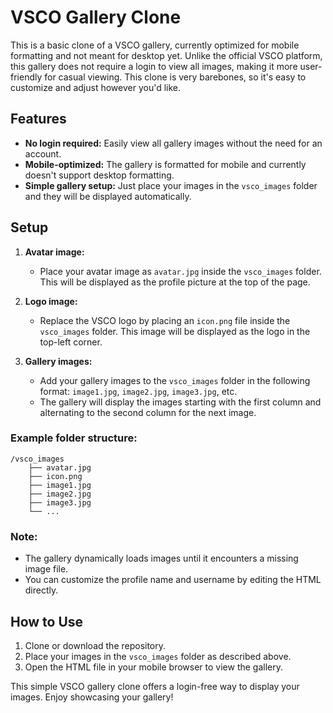 # VSCO Gallery Clone

This is a basic clone of a VSCO gallery, currently optimized for mobile formatting and not meant for desktop yet. Unlike the official VSCO platform, this gallery does not require a login to view all images, making it more user-friendly for casual viewing. This clone is very barebones, so it's easy to customize and adjust however you'd like.

## Features

- **No login required:** Easily view all gallery images without the need for an account.
- **Mobile-optimized:** The gallery is formatted for mobile and currently doesn't support desktop formatting.
- **Simple gallery setup:** Just place your images in the `vsco_images` folder and they will be displayed automatically.

## Setup

1. **Avatar image:**
   - Place your avatar image as `avatar.jpg` inside the `vsco_images` folder. This will be displayed as the profile picture at the top of the page.

2. **Logo image:**
   - Replace the VSCO logo by placing an `icon.png` file inside the `vsco_images` folder. This image will be displayed as the logo in the top-left corner.

3. **Gallery images:**
   - Add your gallery images to the `vsco_images` folder in the following format: `image1.jpg`, `image2.jpg`, `image3.jpg`, etc. 
   - The gallery will display the images starting with the first column and alternating to the second column for the next image.

### Example folder structure:

```
/vsco_images
    ├── avatar.jpg
    ├── icon.png
    ├── image1.jpg
    ├── image2.jpg
    ├── image3.jpg
    └── ...
```

### Note:
- The gallery dynamically loads images until it encounters a missing image file.
- You can customize the profile name and username by editing the HTML directly.

## How to Use

1. Clone or download the repository.
2. Place your images in the `vsco_images` folder as described above.
3. Open the HTML file in your mobile browser to view the gallery.

This simple VSCO gallery clone offers a login-free way to display your images. Enjoy showcasing your gallery!
